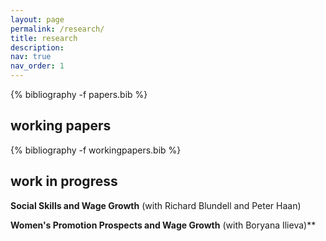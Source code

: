 ```yaml
---
layout: page
permalink: /research/
title: research
description: 
nav: true
nav_order: 1
---
```


<!-- _pages/publications.md -->

<!-- Bibsearch Feature  {% include bib_search.liquid %}  -->

{% bibliography -f papers.bib %}

## working papers

{% bibliography -f workingpapers.bib %}




## work in progress

**Social Skills and Wage Growth** (with Richard Blundell and Peter Haan)

**Women's Promotion Prospects and Wage Growth** (with Boryana Ilieva)**